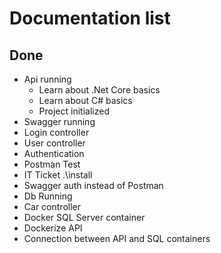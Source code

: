 # Documentation list

## Done

- Api running
  - Learn about .Net Core basics
  - Learn about C# basics
  - Project initialized
- Swagger running
- Login controller
- User controller
- Authentication
- Postman Test
- IT Ticket .\install
- Swagger auth instead of Postman
- Db Running
- Car controller
- Docker SQL Server container
- Dockerize API
- Connection between API and SQL containers
